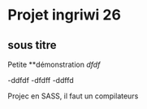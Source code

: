 # Projet ingriwi 26
## sous titre

Petite **démonstration *dfdf*

-ddfdf
-dfdff
-ddffd

Projec en SASS, il faut un compilateurs